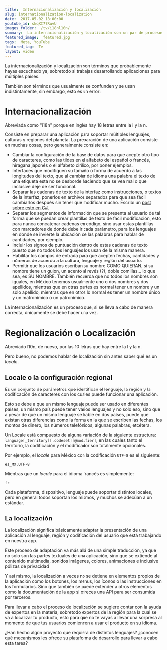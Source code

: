 ```yaml
---
title:  Internacionalización y localización
slug: internationalization-localization
date:  2017-05-02 18:00:00
youtube_id: skqXI77RuvU
images_folder:  /tv/i18nl10n/
summary:  La internacionalización y localización son un par de procesos que nos ayudarán a llevar nuestras aplicaciones a más lugares del mundo.
featured_image:  featured.jpg
tags:  Meta, YouTube
featured_tag:  Tv
layout: video
---
```


La internacionalización y localización son términos que probablemente hayas escuchado ya, sobretodo si trabajas desarrollando aplicaciones para múltiples países. 

También son términos que usualmente se confunden y se usan indistintamente, sin embargo, esto es un error:

# Internacionalización
Abreviada como "i18n" porque en inglés hay 18 letras entre la i y la n.   

Consiste en preparar una aplicación para soportar múltiples lenguajes, culturas y regiones del planeta. La preparación de una aplicación consiste en muchas cosas, pero generalmente consiste en:  

 - Cambiar la configuración de la base de datos para que acepte otro tipo de caracteres, como las tildes en el alfabeto del español o francés, hiragana japonés o el alfabeto cirílico, por poner ejemplos.   
 - Interfaces que modifiquen su tamaño o forma de acuerdo a las longitudes del texto, que al cambiar de idioma una palabra el texto de una etiqueta esta no se desborde haciendo que se vea mal o que inclusive deje de ser funcional.    
 - Separar las cadenas de texto de la interfaz como instrucciones, o textos de la interfaz, ponerlos en archivos separados para que sea fácil cambiarlos después sin tener que modificar mucho. Escribí un  <a href="..\..\post\localisation-resx" target="_blank">post sobre esto en C#</a>.
 - Separar los segmentos de información que se presenta al usuario de tal forma que se puedan crear plantillas de texto de fácil modificación, esto para nunca concatenar cadenas en código, sino usar estas plantillas con marcadores de donde debe ir cada parámetro, para los lenguajes en donde se invierte la ubicación de las palabras para hablar de cantidades, por ejemplo.
 - Incluir los signos de puntuación dentro de estas cadenas de texto puesto que no todos los lenguajes los usan de la misma manera.  
 - Habilitar los campos de entrada para que acepten fechas, cantidades y números de acuerdo a la cultura, lenguaje y región  del usuario.  
 - Permitir que los usuarios escriban su nombre COMO QUIERAN, si su nombre tiene un guion, un acento al revés (?), doble comillas… lo que sea, es SU NOMBRE. También recuerda que no todos los nombres son iguales, en México tenemos usualmente uno o dos nombres y dos apellidos, mientras que en otras partes es normal tener un nombre y un solo apellido, mientras que en otros lo normal es tener un nombre único y un  matronímico o un patronímico.   
 
La internacionalización es un proceso que, si se lleva a cabo de manera correcta, únicamente se debe hacer una vez.  

# Regionalización o Localización 
Abreviado l10n, de nuevo, por las 10 letras que hay entre la l y la n.  

Pero bueno, no podemos hablar de localización sin antes saber qué es un *locale*.

## Locale o la configuración regional  
Es un conjunto de parámetros que identifican el lenguaje, la región y la codificación de caracteres con los cuales puede funcionar una aplicación.  

Esto se debe a que un mismo lenguaje puede ser usado en diferentes países, un mismo país puede tener varios lenguajes y no solo eso, sino que a pesar de que un mismo lenguaje se hable en dos países, puede que existan otras diferencias como la forma en la que se escriben las fechas, los montos de dinero, los números telefónicos, algunas palabras, etcétera. 

Un Locale está compuesto de alguna variación de la siguiente estructura: `language[_territory][.codeset][@modifier]`, en las cuales tanto el territorio, la codificación y el modificador son totalmente opcionales.  

Por ejemplo, el *locale* para México con la codificación `UTF-8` es el siguiente:  

`es_MX.UTF-8` 

Mientras que un *locale* para el idioma francés es simplemente:  

`fr`   

Cada plataforma, dispositivo, lenguaje puede soportar distintos locales, pero en general todos soportan los mismos, y muchos se adecúan a un estándar. 

## La localización    

La localización significa básicamente adaptar la presentación de una aplicación al lenguaje, región y codificación del usuario que está trabajando en nuestra app.  

Este proceso de adaptación va más allá de una simple traducción, ya que no solo son las partes textuales de una aplicación, sino que se extiende al contenido multimedia, sonidos imágenes, colores, animaciones e inclusive pólizas de privacidad

Y así mismo, la localización a veces no se detiene en elementos propios de la aplicación como los botones, los menus, los íconos o las instrucciones en los formularios. Sino que también se puede extender a otros elementos como la documentación de la app si ofreces una API para ser consumida por terceros.  

Para llevar a cabo el proceso de localización se sugiere contar con la ayuda de expertos en la materia, sobretodo expertos de la región para la cual se va a localizar tu producto, esto para que no te vayas a llevar una sorpresa al momento de que tus usuarios comiencen a usar el producto en su idioma.

¿Han hecho algún proyecto que requiera de distintos lenguajes? ¿conocen qué mecanismos les ofrece su plataforma de desarrollo para llevar a cabo esta tarea?
